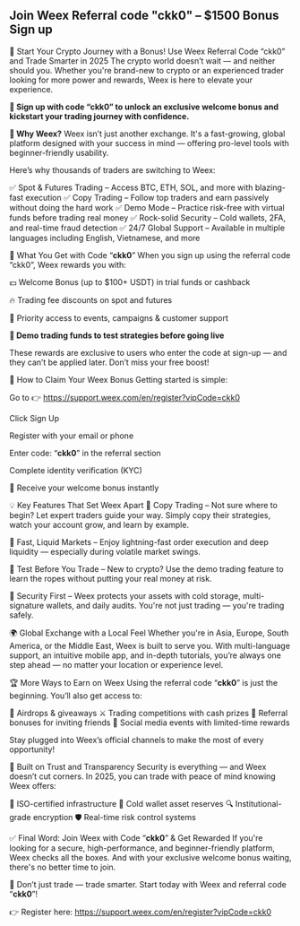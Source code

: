 ## Join Weex Referral code "ckk0" – $1500 Bonus Sign up
🚀 Start Your Crypto Journey with a Bonus! Use Weex Referral Code “ckk0” and Trade Smarter in 2025
The crypto world doesn’t wait — and neither should you. Whether you're brand-new to crypto or an experienced trader looking for more power and rewards, Weex is here to elevate your experience.

**🎁 Sign up with code “ckk0” to unlock an exclusive welcome bonus and kickstart your trading journey with confidence.**

**🌟 Why Weex?**
Weex isn’t just another exchange. It's a fast-growing, global platform designed with your success in mind — offering pro-level tools with beginner-friendly usability.

Here’s why thousands of traders are switching to Weex:

✅ Spot & Futures Trading – Access BTC, ETH, SOL, and more with blazing-fast execution
✅ Copy Trading – Follow top traders and earn passively without doing the hard work
✅ Demo Mode – Practice risk-free with virtual funds before trading real money
✅ Rock-solid Security – Cold wallets, 2FA, and real-time fraud detection
✅ 24/7 Global Support – Available in multiple languages including English, Vietnamese, and more

🎁 What You Get with Code “**ckk0**”
When you sign up using the referral code “ckk0”, Weex rewards you with:

💵 Welcome Bonus (up to $100+ USDT) in trial funds or cashback

🔥 Trading fee discounts on spot and futures

🎯 Priority access to events, campaigns & customer support

**🧪 Demo trading funds to test strategies before going live**

These rewards are exclusive to users who enter the code at sign-up — and they can’t be applied later. Don’t miss your free boost!

📲 How to Claim Your Weex Bonus
Getting started is simple:

Go to 👉 https://support.weex.com/en/register?vipCode=ckk0

Click Sign Up

Register with your email or phone

Enter code: “**ckk0**” in the referral section

Complete identity verification (KYC)

🎉 Receive your welcome bonus instantly

💡 Key Features That Set Weex Apart
🔹 Copy Trading – Not sure where to begin? Let expert traders guide your way. Simply copy their strategies, watch your account grow, and learn by example.

🔹 Fast, Liquid Markets – Enjoy lightning-fast order execution and deep liquidity — especially during volatile market swings.

🔹 Test Before You Trade – New to crypto? Use the demo trading feature to learn the ropes without putting your real money at risk.

🔹 Security First – Weex protects your assets with cold storage, multi-signature wallets, and daily audits. You're not just trading — you're trading safely.

🌍 Global Exchange with a Local Feel
Whether you're in Asia, Europe, South America, or the Middle East, Weex is built to serve you. With multi-language support, an intuitive mobile app, and in-depth tutorials, you’re always one step ahead — no matter your location or experience level.

🏆 More Ways to Earn on Weex
Using the referral code “**ckk0**” is just the beginning. You’ll also get access to:

🎉 Airdrops & giveaways
⚔️ Trading competitions with cash prizes
👥 Referral bonuses for inviting friends
📣 Social media events with limited-time rewards

Stay plugged into Weex’s official channels to make the most of every opportunity!

🔐 Built on Trust and Transparency
Security is everything — and Weex doesn’t cut corners. In 2025, you can trade with peace of mind knowing Weex offers:

🔐 ISO-certified infrastructure
🧊 Cold wallet asset reserves
🔍 Institutional-grade encryption
🛡️ Real-time risk control systems

✅ Final Word: Join Weex with Code “**ckk0**” & Get Rewarded
If you're looking for a secure, high-performance, and beginner-friendly platform, Weex checks all the boxes. And with your exclusive welcome bonus waiting, there's no better time to join.

🎯 Don’t just trade — trade smarter. Start today with Weex and referral code “**ckk0**”!

👉 Register here: https://support.weex.com/en/register?vipCode=ckk0
